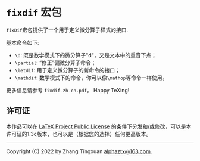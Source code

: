 # `fixdif` 宏包

`fixDif`宏包提供了一个用于定义微分算子样式的接口.

基本命令如下:

- `\d`: 既是数学模式下的微分算子"d"，又是文本中的重音下点；
- `\partial`: “修正”偏微分算子命令；
- `\letdif`: 用于定义微分算子的新命令的接口；
- `\mathdif`: 数学模式下的命令，你可以像`\mathop`等命令一样使用。

更多信息请参考 `fixdif-zh-cn.pdf`。 Happy TeXing!

## 许可证

本作品可以在 [LaTeX Project Public License](http://www.latex-project.org/lppl.txt)
的条件下分发和/或修改，可以是本许可证的1.3c版本，也可以是（根据您的选择）任何更高版本。

------

Copyright (C) 2022 by Zhang Tingxuan <alphaztx@163.com>.
